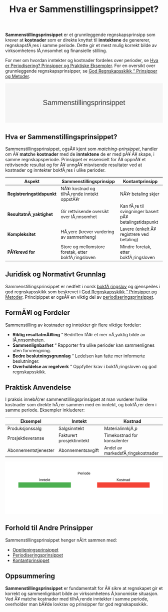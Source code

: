 ﻿---
title: "Hva er Sammenstillingsprinsippet?"
meta_title: "Hva er Sammenstillingsprinsippet?"
meta_description: '**Sammenstillingsprinsippet** er et grunnleggende regnskapsprinsipp som krever at **kostnader** som er direkte knyttet til **inntektene** de genererer, regnskap...'
slug: sammenstillingsprinsippet
type: blog
layout: pages/single
---

**Sammenstillingsprinsippet** er et grunnleggende regnskapsprinsipp som krever at **kostnader** som er direkte knyttet til **inntektene** de genererer, regnskapsfÃ¸res i samme periode. Dette gir et mest mulig korrekt bilde av virksomhetens lÃ¸nnsomhet og finansielle stilling.

For mer om hvordan inntekter og kostnader fordeles over perioder, se [Hva er Periodisering? Prinsipper og Praktiske Eksempler](/blogs/regnskap/hva-er-periodisering "Hva er Periodisering? Prinsipper og Praktiske Eksempler").
For en oversikt over grunnleggende regnskapsprinsipper, se [God Regnskapsskikk “ Prinsipper og Metoder](/blogs/regnskap/god-regnskapsskikk "God Regnskapsskikk “ Prinsipper og Metoder").

![Oversikt over Sammenstillingsprinsippet](sammenstillingsprinsippet.svg)

## Hva er Sammenstillingsprinsippet?

Sammenstillingsprinsippet, ogsÃ¥ kjent som *matching-prinsippet*, handler om Ã¥ **match**e **kostnader** med de **inntektene** de er med pÃ¥ Ã¥ skape, i samme regnskapsperiode. Prinsippet er essensielt for Ã¥ oppnÃ¥ et rettvisende resultat og for Ã¥ unngÃ¥ misvisende resultater ved at kostnader og inntekter bokfÃ¸res i ulike perioder.

| **Aspekt**                       | **Sammenstillingsprinsipp**                         | **Kontantprinsipp**                                    |
|----------------------------------|------------------------------------------------------|--------------------------------------------------------|
| **Registreringstidspunkt**      | NÃ¥r kostnad og tilhÃ¸rende inntekt oppstÃ¥r            | NÃ¥r betaling skjer                                      |
| **ResultatnÃ¸yaktighet**         | Gir rettvisende oversikt over lÃ¸nnsomhet             | Kan fÃ¸re til svingninger basert pÃ¥ betalingstidspunkt    |
| **Kompleksitet**                | HÃ¸yere (krever vurdering av sammenheng)              | Lavere (enkelt Ã¥ registrere ved betaling)               |
| **PÃ¥krevd for**                 | Store og mellomstore foretak, etter bokfÃ¸ringsloven | Mindre foretak, etter bokfÃ¸ringsloven                   |

## Juridisk og Normativt Grunnlag

Sammenstillingsprinsippet er nedfelt i norsk [bokfÃ¸ringslov](/blogs/regnskap/hva-er-bokforingsloven "Hva er BokfÃ¸ringsloven? En Komplett Guide til Norsk BokfÃ¸ringslovgivning") og gjenspeiles i god regnskapsskikk som beskrevet i [God Regnskapsskikk “ Prinsipper og Metoder](/blogs/regnskap/god-regnskapsskikk "God Regnskapsskikk “ Prinsipper og Metoder"). Principippet er ogsÃ¥ en viktig del av [periodiseringsprinsippet](/blogs/regnskap/hva-er-periodisering "Hva er Periodisering? Prinsipper og Praktiske Eksempler").

## FormÃ¥l og Fordeler

Sammenstilling av kostnader og inntekter gir flere viktige fordeler:

* **Riktig resultatmÃ¥ling** “ Bedriften fÃ¥r et mer nÃ¸yaktig bilde av lÃ¸nnsomheten.
* **Sammenlignbarhet** “ Rapporter fra ulike perioder kan sammenlignes uten forvrengning.
* **Bedre beslutningsgrunnlag** “ Ledelsen kan fatte mer informerte beslutninger.
* **Overholdelse av regelverk** “ Oppfyller krav i bokfÃ¸ringsloven og god regnskapsskikk.

## Praktisk Anvendelse

I praksis innebÃ¦rer sammenstillingsprinsippet at man vurderer hvilke kostnader som direkte hÃ¸rer sammen med en inntekt, og bokfÃ¸rer dem i samme periode. Eksempler inkluderer:

| **Eksempel**                          | **Inntekt**                  | **Kostnad**                  |
|---------------------------------------|------------------------------|------------------------------|
| Produksjonssalg                       | Salgsinntekt                  | MaterialinnkjÃ¸p              |
| Prosjektleveranse                     | Fakturert prosjektinntekt     | Timekostnad for konsulenter  |
| Abonnementstjenester                  | Abonnementsavgift             | Andel av markedsfÃ¸ringskostnader |

![Matching av kostnader og inntekter](matching-oversikt.svg)

## Forhold til Andre Prinsipper

Sammenstillingsprinsippet henger nÃ¦rt sammen med:

* [Opptjeningsprinsippet](/blogs/regnskap/hva-er-opptjeningsprinsipp "Hva er Opptjeningsprinsippet? Komplett Guide")
* [Periodiseringsprinsippet](/blogs/regnskap/hva-er-periodisering "Hva er Periodisering? Prinsipper og Praktiske Eksempler")
* [Kontantprinsippet](/blogs/regnskap/kontantprinsippet "Kontantprinsippet: Guide til kontantregnskap i Norge")

## Oppsummering

**Sammenstillingsprinsippet** er fundamentalt for Ã¥ sikre at regnskapet gir et korrekt og sammenlignbart bilde av virksomhetens Ã¸konomiske situasjon. Ved Ã¥ matche kostnader med tilhÃ¸rende inntekter i samme periode, overholder man bÃ¥de lovkrav og prinsipper for god regnskapsskikk.





